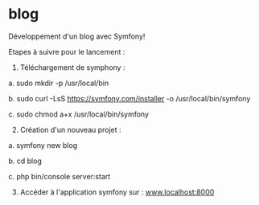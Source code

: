 # blog
Développement d'un blog avec Symfony!

Etapes à suivre pour le lancement :

1.  Téléchargement de symphony :

  a.  sudo mkdir -p /usr/local/bin
  
  b.  sudo curl -LsS https://symfony.com/installer -o /usr/local/bin/symfony
  
  c.  sudo chmod a+x /usr/local/bin/symfony
  
  
2.  Création d'un nouveau projet :

  a.  symfony new blog
  
  b.  cd blog
  
  c.  php bin/console server:start
  
  
3. Accéder à l'application symfony sur : www.localhost:8000
